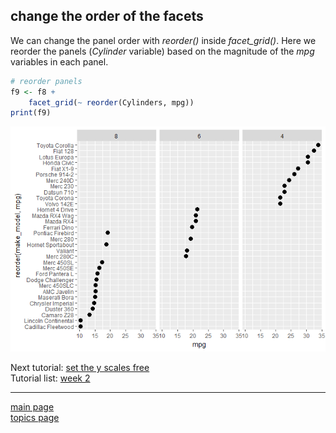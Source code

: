 
change the order of the facets
------------------------------

We can change the panel order with *reorder()* inside *facet\_grid()*. Here we reorder the panels (*Cylinder* variable) based on the magnitude of the *mpg* variables in each panel.

``` r
# reorder panels
f9 <- f8 +
    facet_grid(~ reorder(Cylinders, mpg))
print(f9)
```

![](tut-0708_order-facets_files/figure-markdown_github-ascii_identifiers/unnamed-chunk-3-1.png)

Next tutorial: [set the y scales free](tut-0709_free-scales.md)<br> Tutorial list: [week 2](week-02_assignments.md)

------------------------------------------------------------------------

[main page](../README.md)<br> [topics page](../README-by-topic.md)

